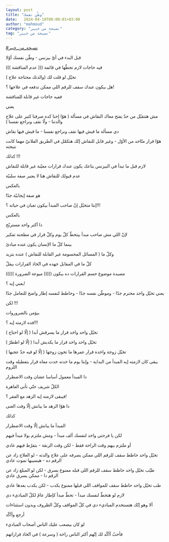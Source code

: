 ```yaml
---
layout: post
title: "وطّن نفسك"
date:   2024-04-10T00:00:01+03:00
author: "mahmoud"
category: "نصيحة من خبير"
tag: "نصيحة من خبير"
---
```



[<u>\#نصيحة\_من\_خبير</u>](https://www.facebook.com/hashtag/%D9%86%D8%B5%D9%8A%D8%AD%D8%A9_%D9%85%D9%86_%D8%AE%D8%A8%D9%8A%D8%B1?__eep__=6&__cft__%5b0%5d=AZVFfVFG0o1yzr7FRL-YGX0M6ap2MHemMrvVCM_D_dJuoobIxxtvvHLpeXUqFtar8BezeIInvVcjP1fvChqkoF8sZovYfpBQ1F7wOvIF_shFbjuct64op46Vj9fJbDiBN_UHiXpEtNUvp36AJcZwa1yoqMpETFVydZOKpupXCv0w8LhqtAf9mq2OXHUnVieDNOU&__tn__=*NK-R)




قبل البدء في أيّ بيزنس - وطّن نفسك أوّلا




فيه حاجات لازم تحطّها في قائمة ((( عدم المناقشة
)))

تخيّل لو قلت لك (والدتك محتاجة علاج )

هل بيكون عندك سقف للرقم اللي ممكن تدفعه في علاجها
؟!




ففيه حاجات غير قابلة للمناقشة

يعني

مش هتتقبّل من حدّ يفتح معاك النقاش في مسألة ( هوّا إحنا كده
صرفنا كتير على علاج والدتنا - ولّا نقف ونراجع نفسنا )

دي مسألة ما فيش فيها نقف ونراجع نفسنا - ما فيش فيها
نقاش

هوّا قرار متّاخد من الأوّل - وغير قابل للنقاش إنّك هتكمّل في
الطريق الفلانيّ مهما كانت نتيجته




كذلك !!!

لازم قبل ما تبدأ في البيزنس بتاعك يكون عندك قرارات معيّنة
غير قابلة للنقاش




عدم قبولك للنقاش هنا لا يعتبر صفة سلبيّة

بالعكس

هو صفة إيجابيّة جدّا




إنتا متخيّل إنّ صاحب المبدأ بيكون تعبان في حياته
؟!!!

بالعكس

دا أكتر واحد مستريّح




لإنّ اللي مش صاحب مبدأ بيتحطّ كلّ يوم وكلّ قرار في مطحنة
تفكير

بينما كلّ ما الإنسان يكون عنده مبادئ

وكلّ ما ( المسائل المحسومة غير القابلة للنقاش ) عنده
بتزيد

كلّ ما في المقابل جهده في اتّخاذ القرارات بيقلّ




مصيدة موضوع حسم القرارات ده بيكون ((((( ميوعة
الضرورة )))))




يعني إيه ؟!

يعني تخيّل واحد محترم جدّا - وموطّن نفسه جدّا - وحاطط لنفسه
إطار واضح للتعامل جدّا

لكن !!!

بيؤمن بالضروروات

فده لازمته إيه ؟!!!




تخيّل واحد واخد قرار ما يسرقش أبدا ( إلّا لو احتاج
)

تخيّل واحد واخد قرار ما يكدبش أبدا ( إلّا لو اظطرّ )

تخيّل زوجة واخدة قرار عمرها ما تخون زوجها ( إلّا لو فيه حدّ
عجبها )




يبقى كان لازمته إيه المبدأ من البداية - وإنتا يوم ما
خدته خدت معاه قرار بتعطيله وقت اللزوم

دا المبدأ معمول أساسا عشان وقت الاضطرار

الكلّ شريف حتّى تأتي العاهرة

فيبقى لازمته إيه الزهد مع الفقر ؟!

دا هوّا الزهد ما يبانش إلّا وقت الغنى




كذلك

المبدأ ما يبانش إلّا وقت الاضطرار

لكن يا فرحتي واخد لنفسك ألف مبدأ - ومش ملتزم بولا مبدأ
فيهم

أو ملتزم بيهم وقت الراحة فقط - لكن وقت الزنقة - بتفرّط
فيهم عادي




تخيّل واحد حاطط سقف للرقم اللي ممكن يصرفه على علاج
والدته - لو العلاج زاد عن الرقم ده - هيسيبها تموت عادي

طيّب تخيّل واحد حاطط سقف للرقم اللي قبله ممنوع يسرق - لكن
لو المبلغ زاد عن الرقم دا - ممكن يسرق عادي

طب تخيّل واحد حاطط سقف للمواقف اللي قبلها ممنوع يكدب -
لكن يكدب بعدها عادي




لازم لو هتحطّ لنفسك مبدأ - تحطّ مبدأ كإطار عامّ لكلّ
المباديء دي

ألا وهو إنّك هتستخدم المباديء دي في كلّ المواقف وكلّ الظروف
وبدون استثناءات




أرجع وأأكّد

لو كان بيصعب عليك الناس أصحاب المباديء

فأحبّ أأكّد لك إنّهم أكثر الناس راحة ( وسرعة ) في اتّخاذ
قراراتهم
